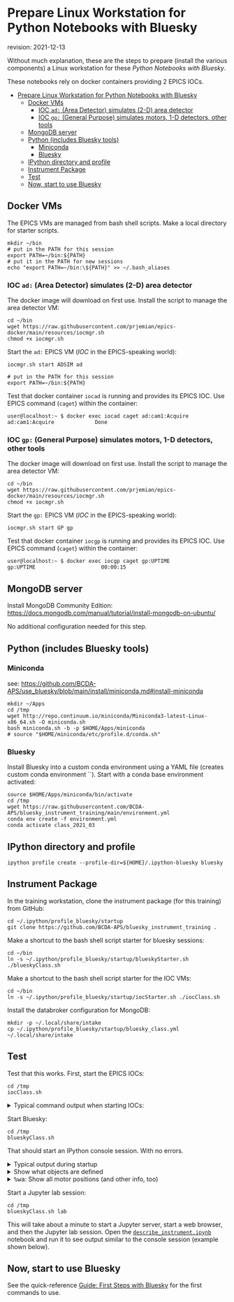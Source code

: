 # Prepare Linux Workstation for Python Notebooks with Bluesky

revision: 2021-12-13

Without much explanation, these are the steps to prepare (install the various
components) a Linux workstation for these *Python Notebooks with Bluesky*.

These notebooks rely on docker containers providing 2 EPICS IOCs.

- [Prepare Linux Workstation for Python Notebooks with Bluesky](#prepare-linux-workstation-for-python-notebooks-with-bluesky)
  - [Docker VMs](#docker-vms)
    - [IOC `ad:` (Area Detector) simulates (2-D) area detector](#ioc-ad-area-detector-simulates-2-d-area-detector)
    - [IOC `gp:` (General Purpose) simulates motors, 1-D detectors, other tools](#ioc-gp-general-purpose-simulates-motors-1-d-detectors-other-tools)
  - [MongoDB server](#mongodb-server)
  - [Python (includes Bluesky tools)](#python-includes-bluesky-tools)
    - [Miniconda](#miniconda)
    - [Bluesky](#bluesky)
  - [IPython directory and profile](#ipython-directory-and-profile)
  - [Instrument Package](#instrument-package)
  - [Test](#test)
  - [Now, start to use Bluesky](#now-start-to-use-bluesky)

## Docker VMs

The EPICS VMs are managed from bash shell scripts.  Make a local directory for
starter scripts.  

    mkdir ~/bin
    # put in the PATH for this session
    export PATH=~/bin:${PATH}
    # put it in the PATH for new sessions
    echo "export PATH=~/bin:\${PATH}" >> ~/.bash_aliases

### IOC `ad:` (Area Detector) simulates (2-D) area detector

The docker image will download on first use.  Install the script to manage the area detector VM:

    cd ~/bin
    wget https://raw.githubusercontent.com/prjemian/epics-docker/main/resources/iocmgr.sh
    chmod +x iocmgr.sh

Start the `ad:` EPICS VM (_IOC_ in the EPICS-speaking world):

    iocmgr.sh start ADSIM ad

    # put in the PATH for this session
    export PATH=~/bin:${PATH}

Test that docker container `iocad` is running and provides its EPICS
IOC.  Use EPICS command (`caget`) within the container:

    user@localhost:~ $ docker exec iocad caget ad:cam1:Acquire
    ad:cam1:Acquire             Done

### IOC `gp:` (General Purpose) simulates motors, 1-D detectors, other tools

The docker image will download on first use.  Install the script to manage the area detector VM:

    cd ~/bin
    wget https://raw.githubusercontent.com/prjemian/epics-docker/main/resources/iocmgr.sh
    chmod +x iocmgr.sh

Start the `gp:` EPICS VM (_IOC_ in the EPICS-speaking world):

    iocmgr.sh start GP gp

Test that docker container `iocgp` is running and provides its EPICS
IOC.  Use EPICS command (`caget`) within the container:

    user@localhost:~ $ docker exec iocgp caget gp:UPTIME
    gp:UPTIME                     00:00:15

## MongoDB server

Install MongoDB Community Edition:
https://docs.mongodb.com/manual/tutorial/install-mongodb-on-ubuntu/

No additional configuration needed for this step.

## Python (includes Bluesky tools)

### Miniconda

see: https://github.com/BCDA-APS/use_bluesky/blob/main/install/miniconda.md#install-miniconda

    mkdir ~/Apps
    cd /tmp
    wget http://repo.continuum.io/miniconda/Miniconda3-latest-Linux-x86_64.sh -O miniconda.sh
    bash miniconda.sh -b -p $HOME/Apps/miniconda
    # source "$HOME/miniconda/etc/profile.d/conda.sh"

### Bluesky

Install Bluesky into a custom conda environment using a YAML file (creates custom conda environment ``).
Start with a conda base environment activated:

    source $HOME/Apps/miniconda/bin/activate
    cd /tmp
    wget https://raw.githubusercontent.com/BCDA-APS/bluesky_instrument_training/main/environment.yml
    conda env create -f environment.yml
    conda activate class_2021_03

## IPython directory and profile

    ipython profile create --profile-dir=${HOME}/.ipython-bluesky bluesky

## Instrument Package

In the training workstation, clone the instrument package (for this training) from GitHub:

    cd ~/.ipython/profile_bluesky/startup
    git clone https://github.com/BCDA-APS/bluesky_instrument_training .

Make a shortcut to the bash shell script starter for bluesky sessions:

    cd ~/bin
    ln -s ~/.ipython/profile_bluesky/startup/blueskyStarter.sh ./blueskyClass.sh

Make a shortcut to the bash shell script starter for the IOC VMs:

    cd ~/bin
    ln -s ~/.ipython/profile_bluesky/startup/iocStarter.sh ./iocClass.sh

Install the databroker configuration for MongoDB:

    mkdir -p ~/.local/share/intake
    cp ~/.ipython/profile_bluesky/startup/bluesky_class.yml ~/.local/share/intake

## Test

Test that this works.  First, start the EPICS IOCs:

    cd /tmp
    iocClass.sh

<details>
<summary>Typical command output when starting IOCs:</summary>

Output from this command will be similar (not identical, long ID numbers will be
different, also, your session may show the images being download from docker
hub) to:

    stopping container iocgp ... iocgp
    removing container iocgp ... iocgp
    starting container iocgp ... d18df6acdd60d62a0a245d45ee346b885ae131449ead8b3be5b83c73680a9262
    changing xxx: to gp: in iocgp
    starting IOC iocgp ... docker exec iocgp iocxxx/softioc/xxx.sh start
    Starting xxx
    copy IOC iocgp to /tmp/docker_ioc/iocgp
    stopping container iocad ... iocad
    removing container iocad ... iocad
    starting container iocad ... c65c3994a0e1d5f1d81704a577ee8f72fe95d7125705928c3576992192c252d9
    starting IOC iocad ... docker exec iocad iocSimDetector/simDetector.sh start
    Starting simDetector
    copy IOC iocad to /tmp/docker_ioc/iocad
    changing 13SIM1: to ad: in iocad

</details>

Start Bluesky:

    cd /tmp
    blueskyClass.sh

That should start an IPython console session. With no errors.  

<details>
<summary>Typical output during startup</summary>

```
(base) prjemian@zap:/tmp$ blueskyClass.sh 
Python 3.8.5 (default, Sep  4 2020, 07:30:14) 
Type 'copyright', 'credits' or 'license' for more information
IPython 7.20.0 -- An enhanced Interactive Python. Type '?' for help.

IPython profile: bluesky
Activating auto-logging. Current session state plus future input saved.
Filename       : /tmp/.logs/ipython_console.log
Mode           : rotate
Output logging : True
Raw input log  : False
Timestamping   : True
State          : active
I Mon-14:49:34 - ############################################################ startup
I Mon-14:49:34 - logging started
I Mon-14:49:34 - logging level = 10
I Mon-14:49:34 - /home/prjemian/.ipython-bluesky/profile_bluesky/startup/instrument/collection.py
I Mon-14:49:34 - /home/prjemian/.ipython-bluesky/profile_bluesky/startup/instrument/mpl/console.py
I Mon-14:49:35 - bluesky framework
I Mon-14:49:35 - /home/prjemian/.ipython-bluesky/profile_bluesky/startup/instrument/framework/check_python.py
I Mon-14:49:35 - /home/prjemian/.ipython-bluesky/profile_bluesky/startup/instrument/framework/check_bluesky.py
I Mon-14:49:35 - /home/prjemian/.ipython-bluesky/profile_bluesky/startup/instrument/framework/initialize.py
I Mon-14:49:36 - /home/prjemian/.ipython-bluesky/profile_bluesky/startup/instrument/framework/metadata.py
I Mon-14:49:36 - /home/prjemian/.ipython-bluesky/profile_bluesky/startup/instrument/framework/callbacks.py
I Mon-14:49:36 - writing to SPEC file: /tmp/20210222-144936.dat
I Mon-14:49:36 -    >>>>   Using default SPEC file name   <<<<
I Mon-14:49:36 -    file will be created when bluesky ends its next scan
I Mon-14:49:36 -    to change SPEC file, use command:   newSpecFile('title')
I Mon-14:49:36 - /home/prjemian/.ipython-bluesky/profile_bluesky/startup/instrument/devices/area_detector.py
I Mon-14:49:36 - /home/prjemian/.ipython-bluesky/profile_bluesky/startup/instrument/devices/calculation_records.py
I Mon-14:49:38 - /home/prjemian/.ipython-bluesky/profile_bluesky/startup/instrument/devices/ioc_stats.py
I Mon-14:49:38 - /home/prjemian/.ipython-bluesky/profile_bluesky/startup/instrument/devices/motors.py
I Mon-14:49:38 - /home/prjemian/.ipython-bluesky/profile_bluesky/startup/instrument/devices/noisy.py
I Mon-14:49:38 - /home/prjemian/.ipython-bluesky/profile_bluesky/startup/instrument/devices/scaler.py
I Mon-14:49:39 - /home/prjemian/.ipython-bluesky/profile_bluesky/startup/instrument/devices/shutter.py
I Mon-14:49:39 - /home/prjemian/.ipython-bluesky/profile_bluesky/startup/instrument/plans/peak_finder_example.py
```

</details>

<details>
<summary>Show what objects are defined</summary>

```python
In [1]: listobjects()
========= ================================ ============== =================
name      ophyd structure                  EPICS PV       label(s)         
========= ================================ ============== =================
I0        EpicsSignalRO                    gp:scaler1.S2 counter channel  
adsimdet  MySimDetector                    ad:            area_detector    
calcouts  UserCalcoutDevice                gp:                            
calcs     UserCalcsDevice                  gp:                            
diode     EpicsSignalRO                    gp:scaler1.S4 counter channel  
ioc_stats IocInfoDevice                    gp:                            
m1        EpicsMotor                       gp:m1         motor            
m10       EpicsMotor                       gp:m10        motor            
m11       EpicsMotor                       gp:m11        motor            
m12       EpicsMotor                       gp:m12        motor            
m13       EpicsMotor                       gp:m13        motor            
m14       EpicsMotor                       gp:m14        motor            
m15       EpicsMotor                       gp:m15        motor            
m16       EpicsMotor                       gp:m16        motor            
m2        EpicsMotor                       gp:m2         motor            
m3        EpicsMotor                       gp:m3         motor            
m4        EpicsMotor                       gp:m4         motor            
m5        EpicsMotor                       gp:m5         motor            
m6        EpicsMotor                       gp:m6         motor            
m7        EpicsMotor                       gp:m7         motor            
m8        EpicsMotor                       gp:m8         motor            
m9        EpicsMotor                       gp:m9         motor            
noisy     EpicsSignalRO                    gp:userCalc1  detectors        
scaler1   ScalerCH                         gp:scaler1    detectors scalers
scint     EpicsSignalRO                    gp:scaler1.S3 counter channel  
shutter   SimulatedApsPssShutterWithStatus                shutters         
timebase  EpicsSignalRO                    gp:scaler1.S1 counter channel  
========= ================================ ============== =================

Out[1]: <pyRestTable.rest_table.Table at 0x7f72ec2da190>

```

</details>

<details>
<summary><tt>%wa</tt>: Show all motor positions (and other info, too)</summary>

```python
In [2]: %wa
area_detector
  Local variable name                    Ophyd name (to be recorded as metadata)
  adsimdet                               adsimdet                              

motor
  Positioner                     Value       Low Limit   High Limit  Offset     
  m1                             0.0         -32000.0    32000.0     0.0        
  m10                            0.0         -32000.0    32000.0     0.0        
  m11                            0.0         -32000.0    32000.0     0.0        
  m12                            0.0         -32000.0    32000.0     0.0        
  m13                            0.0         -32000.0    32000.0     0.0        
  m14                            0.0         -32000.0    32000.0     0.0        
  m15                            0.0         -32000.0    32000.0     0.0        
  m16                            0.0         -32000.0    32000.0     0.0        
  m2                             0.0         -32000.0    32000.0     0.0        
  m3                             0.0         -32000.0    32000.0     0.0        
  m4                             0.0         -32000.0    32000.0     0.0        
  m5                             0.0         -32000.0    32000.0     0.0        
  m6                             0.0         -32000.0    32000.0     0.0        
  m7                             0.0         -32000.0    32000.0     0.0        
  m8                             0.0         -32000.0    32000.0     0.0        
  m9                             0.0         -32000.0    32000.0     0.0        

  Local variable name                    Ophyd name (to be recorded as metadata)
  m1                                     m1                                    
  m10                                    m10                                   
  m11                                    m11                                   
  m12                                    m12                                   
  m13                                    m13                                   
  m14                                    m14                                   
  m15                                    m15                                   
  m16                                    m16                                   
  m2                                     m2                                    
  m3                                     m3                                    
  m4                                     m4                                    
  m5                                     m5                                    
  m6                                     m6                                    
  m7                                     m7                                    
  m8                                     m8                                    
  m9                                     m9                                    

detectors
  Local variable name                    Ophyd name (to be recorded as metadata)
  noisy                                  noisy                                 
  scaler1                                scaler1                               

scalers
  Local variable name                    Ophyd name (to be recorded as metadata)
  scaler1                                scaler1                               

counter
  Local variable name                    Ophyd name (to be recorded as metadata)
  I0                                     I0                                    
  diode                                  diode                                 
  scaler1.channels.chan01.s              timebase                              
  scaler1.channels.chan02.s              I0                                    
  scaler1.channels.chan03.s              scint                                 
  scaler1.channels.chan04.s              diode                                 
  scint                                  scint                                 
  timebase                               timebase                              

channel
  Local variable name                    Ophyd name (to be recorded as metadata)
  I0                                     I0                                    
  diode                                  diode                                 
  scaler1.channels.chan01.s              timebase                              
  scaler1.channels.chan02.s              I0                                    
  scaler1.channels.chan03.s              scint                                 
  scaler1.channels.chan04.s              diode                                 
  scint                                  scint                                 
  timebase                               timebase                              

shutters
  Local variable name                    Ophyd name (to be recorded as metadata)
  shutter                                shutter                               

```

</details>

Start a Jupyter lab session:

    cd /tmp
    blueskyClass.sh lab

This will take about a minute to start a Jupyter server, start a web browser,
and then the Jupyter lab session.  Open the
[`describe_instrument.ipynb`](describe_instrument.ipynb) notebook and run it to
see output similar to the console session (example shown below).

## Now, start to use Bluesky

See the quick-reference [Guide: First Steps with
Bluesky](https://github.com/BCDA-APS/use_bluesky/blob/main/first_steps_guide.md)
for the first commands to use.
